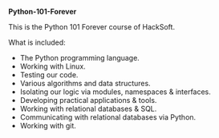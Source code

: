 **Python-101-Forever**

This is the Python 101 Forever course of HackSoft.

What is included:

- The Python programming language.
- Working with Linux.
- Testing our code.
- Various algorithms and data structures.
- Isolating our logic via modules, namespaces & interfaces.
- Developing practical applications & tools.
- Working with relational databases & SQL.
- Communicating with relational databases via Python.
- Working with git.
